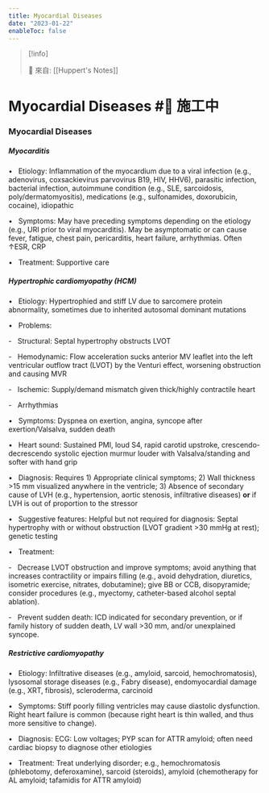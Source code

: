 ```yaml
---
title: Myocardial Diseases
date: "2023-01-22"
enableToc: false
---
```


> [!info]
>
> 🌱 來自: [[Huppert's Notes]]

# Myocardial Diseases #🚧 施工中

### Myocardial Diseases

##### Myocarditis

•   Etiology: Inflammation of the myocardium due to a viral infection (e.g., adenovirus, coxsackievirus parvovirus B19, HIV, HHV6), parasitic infection, bacterial infection, autoimmune condition (e.g., SLE, sarcoidosis, poly/dermatomyositis), medications (e.g., sulfonamides, doxorubicin, cocaine), idiopathic

•   Symptoms: May have preceding symptoms depending on the etiology (e.g., URI prior to viral myocarditis). May be asymptomatic or can cause fever, fatigue, chest pain, pericarditis, heart failure, arrhythmias. Often ↑ESR, CRP

•   Treatment: Supportive care

##### Hypertrophic cardiomyopathy (HCM)

•   Etiology: Hypertrophied and stiff LV due to sarcomere protein abnormality, sometimes due to inherited autosomal dominant mutations

•   Problems:

-   Structural: Septal hypertrophy obstructs LVOT

-   Hemodynamic: Flow acceleration sucks anterior MV leaflet into the left ventricular outflow tract (LVOT) by the Venturi effect, worsening obstruction and causing MVR

-   Ischemic: Supply/demand mismatch given thick/highly contractile heart

-   Arrhythmias

•   Symptoms: Dyspnea on exertion, angina, syncope after exertion/Valsalva, sudden death

•   Heart sound: Sustained PMI, loud S4, rapid carotid upstroke, crescendo-decrescendo systolic ejection murmur louder with Valsalva/standing and softer with hand grip

•   Diagnosis: Requires 1) Appropriate clinical symptoms; 2) Wall thickness >15 mm visualized anywhere in the ventricle; 3) Absence of secondary cause of LVH (e.g., hypertension, aortic stenosis, infiltrative diseases) **or** if LVH is out of proportion to the stressor

•   Suggestive features: Helpful but not required for diagnosis: Septal hypertrophy with or without obstruction (LVOT gradient >30 mmHg at rest); genetic testing

•   Treatment:

-   Decrease LVOT obstruction and improve symptoms; avoid anything that increases contractility or impairs filling (e.g., avoid dehydration, diuretics, isometric exercise, nitrates, dobutamine); give BB or CCB, disopyramide; consider procedures (e.g., myectomy, catheter-based alcohol septal ablation).

-   Prevent sudden death: ICD indicated for secondary prevention, or if family history of sudden death, LV wall >30 mm, and/or unexplained syncope.

##### Restrictive cardiomyopathy

•   Etiology: Infiltrative diseases (e.g., amyloid, sarcoid, hemochromatosis), lysosomal storage diseases (e.g., Fabry disease), endomyocardial damage (e.g., XRT, fibrosis), scleroderma, carcinoid

•   Symptoms: Stiff poorly filling ventricles may cause diastolic dysfunction. Right heart failure is common (because right heart is thin walled, and thus more sensitive to change).

•   Diagnosis: ECG: Low voltages; PYP scan for ATTR amyloid; often need cardiac biopsy to diagnose other etiologies

•   Treatment: Treat underlying disorder; e.g., hemochromatosis (phlebotomy, deferoxamine), sarcoid (steroids), amyloid (chemotherapy for AL amyloid; tafamidis for ATTR amyloid)


